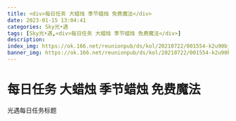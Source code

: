 ```yaml
---
title: <div>每日任务 大蜡烛 季节蜡烛 免费魔法</div>
date: 2023-01-15 13:04:41
categories: Sky光•遇
tags: [Sky光•遇,<div>每日任务 大蜡烛 季节蜡烛 免费魔法</div>]
description: 
index_img: https://ok.166.net/reunionpub/ds/kol/20210722/001554-k2u90bj7ay.png?imageView&thumbnail=600x0&type=jpg
banner_img: https://ok.166.net/reunionpub/ds/kol/20210722/001554-k2u90bj7ay.png?imageView&thumbnail=600x0&type=jpg
---
```

# <div>每日任务 大蜡烛 季节蜡烛 免费魔法</div>
光遇每日任务标题

